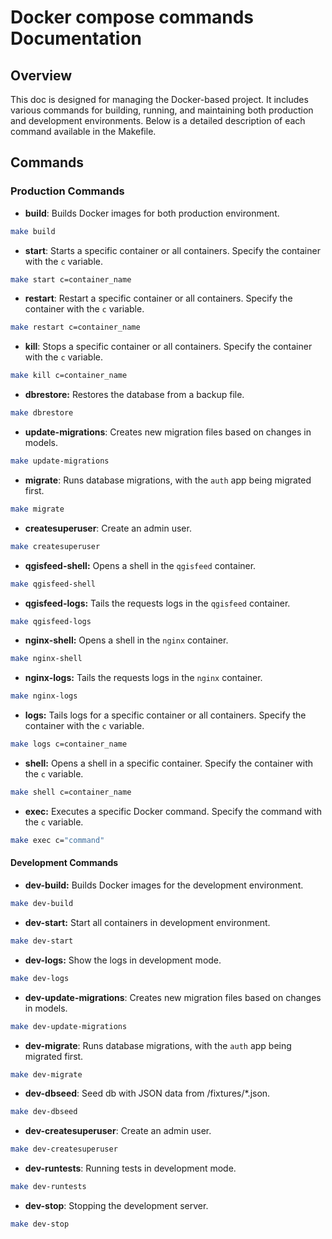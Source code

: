# Docker compose commands Documentation

## Overview
This doc is designed for managing the Docker-based project. It includes various commands for building, running, and maintaining both production and development environments. Below is a detailed description of each command available in the Makefile.

## Commands

### Production Commands

- **build**: Builds Docker images for both production environment.
```sh
make build
```

- **start**: Starts a specific container or all containers. Specify the container with the `c` variable.
```sh
make start c=container_name
```

- **restart**: Restart a specific container or all containers. Specify the container with the `c` variable.
```sh
make restart c=container_name
```

- **kill**: Stops a specific container or all containers. Specify the container with the `c` variable.
```sh
make kill c=container_name
```

- **dbrestore:** Restores the database from a backup file.
```sh
make dbrestore
```

- **update-migrations**: Creates new migration files based on changes in models.
```sh
make update-migrations
```

- **migrate**: Runs database migrations, with the `auth` app being migrated first.
```sh
make migrate
```

- **createsuperuser**: Create an admin user.
```sh
make createsuperuser
```

- **qgisfeed-shell:** Opens a shell in the `qgisfeed` container.
```sh
make qgisfeed-shell
```

- **qgisfeed-logs:** Tails the requests logs in the `qgisfeed` container.
```sh
make qgisfeed-logs
```

- **nginx-shell:** Opens a shell in the `nginx` container.
```sh
make nginx-shell
```

- **nginx-logs:** Tails the requests logs in the `nginx` container.
```sh
make nginx-logs
```

- **logs:** Tails logs for a specific container or all containers. Specify the container with the `c` variable.
```sh
make logs c=container_name
```

- **shell:** Opens a shell in a specific container. Specify the container with the `c` variable.
```sh
make shell c=container_name
```

- **exec:** Executes a specific Docker command. Specify the command with the `c` variable.
```sh
make exec c="command"
```

#### Development Commands

- **dev-build:** Builds Docker images for the development environment.
```sh
make dev-build
```

- **dev-start:** Start all containers in development environment.
```sh
make dev-start
```

- **dev-logs:** Show the logs in development mode.
```sh
make dev-logs
```

- **dev-update-migrations**: Creates new migration files based on changes in models.
```sh
make dev-update-migrations
```

- **dev-migrate**: Runs database migrations, with the `auth` app being migrated first.
```sh
make dev-migrate
```

- **dev-dbseed**: Seed db with JSON data from /fixtures/*.json.
```sh
make dev-dbseed
```

- **dev-createsuperuser**: Create an admin user.
```sh
make dev-createsuperuser
```

- **dev-runtests**: Running tests in development mode.
```sh
make dev-runtests
```

- **dev-stop**: Stopping the development server.
```sh
make dev-stop
```
